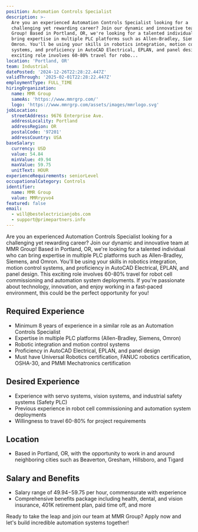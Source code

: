 ```yaml
---
position: Automation Controls Specialist
description: >-
  Are you an experienced Automation Controls Specialist looking for a
  challenging yet rewarding career? Join our dynamic and innovative team at MMR
  Group! Based in Portland, OR, we're looking for a talented individual who can
  bring expertise in multiple PLC platforms such as Allen-Bradley, Siemens, and
  Omron. You'll be using your skills in robotics integration, motion control
  systems, and proficiency in AutoCAD Electrical, EPLAN, and panel design. This
  exciting role involves 60-80% travel for robo...
location: 'Portland, OR'
team: Industrial
datePosted: '2024-12-26T22:28:22.447Z'
validThrough: '2025-02-01T22:28:22.447Z'
employmentType: FULL_TIME
hiringOrganization:
  name: MMR Group
  sameAs: 'https://www.mmrgrp.com/'
  logo: 'https://www.mmrgrp.com/assets/images/mmrlogo.svg'
jobLocation:
  streetAddress: 9676 Enterprise Ave.
  addressLocality: Portland
  addressRegion: OR
  postalCode: '97201'
  addressCountry: USA
baseSalary:
  currency: USD
  value: 54.84
  minValue: 49.94
  maxValue: 59.75
  unitText: HOUR
experienceRequirements: seniorLevel
occupationalCategory: Controls
identifier:
  name: MMR Group
  value: MMRryyvo4
featured: false
email:
  - will@bestelectricianjobs.com
  - support@primepartners.info
---
```




Are you an experienced Automation Controls Specialist looking for a challenging yet rewarding career? Join our dynamic and innovative team at MMR Group! Based in Portland, OR, we're looking for a talented individual who can bring expertise in multiple PLC platforms such as Allen-Bradley, Siemens, and Omron. You'll be using your skills in robotics integration, motion control systems, and proficiency in AutoCAD Electrical, EPLAN, and panel design. This exciting role involves 60-80% travel for robot cell commissioning and automation system deployments. If you're passionate about technology, innovation, and enjoy working in a fast-paced environment, this could be the perfect opportunity for you!

## Required Experience
- Minimum 8 years of experience in a similar role as an Automation Controls Specialist
- Expertise in multiple PLC platforms (Allen-Bradley, Siemens, Omron)
- Robotic integration and motion control systems
- Proficiency in AutoCAD Electrical, EPLAN, and panel design
- Must have Universal Robotics certification, FANUC robotics certification, OSHA-30, and PMMI Mechatronics certification

## Desired Experience
- Experience with servo systems, vision systems, and industrial safety systems (Safety PLC)
- Previous experience in robot cell commissioning and automation system deployments
- Willingness to travel 60-80% for project requirements

## Location
- Based in Portland, OR, with the opportunity to work in and around neighboring cities such as Beaverton, Gresham, Hillsboro, and Tigard

## Salary and Benefits
- Salary range of $49.94-$59.75 per hour, commensurate with experience
- Comprehensive benefits package including health, dental, and vision insurance, 401K retirement plan, paid time off, and more

Ready to take the leap and join our team at MMR Group? Apply now and let's build incredible automation systems together!